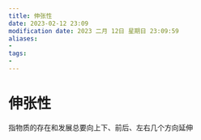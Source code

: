 ```yaml
---
title: 伸张性
date: 2023-02-12 23:09
modification date: 2023 二月 12日 星期日 23:09:59
aliases: 
- 
tags: 
- 
---
```


# 伸张性

指物质的存在和发展总要向上下、前后、左右几个方向延伸